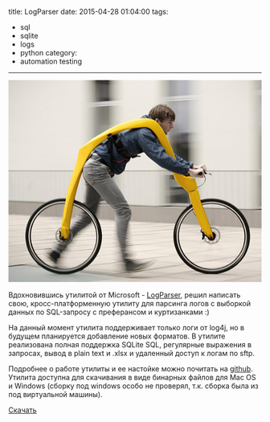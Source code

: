 title: LogParser
date: 2015-04-28 01:04:00
tags:
   - sql
   - sqlite
   - logs
   - python
category:
   - automation testing
---

![](/images/bicycle.jpg "Bicycle")

Вдохновившись утилитой от Microsoft - [LogParser](https://technet.microsoft.com/ru-ru/scriptcenter/dd919274), решил написать свою, кросс-платформенную утилиту для парсинга логов с выборкой данных по SQL-запросу с преферансом и куртизанками :)

<!-- more -->

На данный момент утилита поддерживает только логи от log4j, но в будущем планируется добавление новых форматов. В утилите реализована полная поддержка SQLite SQL, регулярные выражения в запросах, вывод в plain text и .xlsx и удаленный доступ к логам по sftp.

Подробнее о работе утилиты и ее настойке можно почитать на [github](https://github.com/rmerkushin/logparser). Утилита доступна для скачивания в виде бинарных файлов для Mac OS и Windows (сборку под windows особо не проверял, т.к. сборка была из под виртуальной машины).

[Скачать](https://github.com/rmerkushin/logparser/releases/latest)